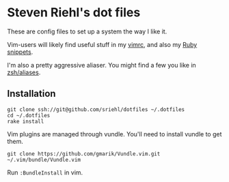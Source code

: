 # Steven Riehl's dot files

These are config files to set up a system the way I like it.

Vim-users will likely find useful stuff in my [vimrc](vimrc), and also my [Ruby snippets](vim/snippets/ruby.snippets).

I'm also a pretty aggressive aliaser. You might find a few you like in [zsh/aliases](zsh/aliases).

## Installation

    git clone ssh://git@github.com/sriehl/dotfiles ~/.dotfiles
    cd ~/.dotfiles
    rake install

  Vim plugins are managed through vundle. You'll need to install vundle to get them.

    git clone https://github.com/gmarik/Vundle.vim.git ~/.vim/bundle/Vundle.vim
  Run `:BundleInstall` in vim.

